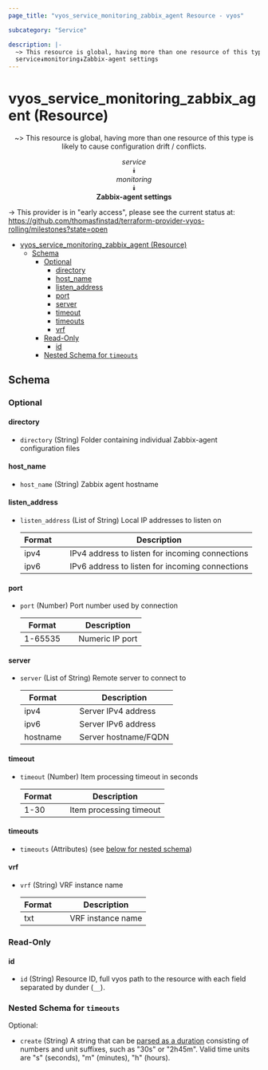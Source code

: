 ```yaml
---
page_title: "vyos_service_monitoring_zabbix_agent Resource - vyos"

subcategory: "Service"

description: |-
  ~> This resource is global, having more than one resource of this type is likely to cause configuration drift / conflicts.
  service⯯monitoring⯯Zabbix-agent settings
---
```


# vyos_service_monitoring_zabbix_agent (Resource)
<center>

~> This resource is global, having more than one resource of this type is likely to cause configuration drift / conflicts.

*service*  
⯯  
*monitoring*  
⯯  
**Zabbix-agent settings**


</center>

-> This provider is in "early access", please see the current status at: https://github.com/thomasfinstad/terraform-provider-vyos-rolling/milestones?state=open

<!--TOC-->

- [vyos_service_monitoring_zabbix_agent (Resource)](#vyos_service_monitoring_zabbix_agent-resource)
  - [Schema](#schema)
    - [Optional](#optional)
      - [directory](#directory)
      - [host_name](#host_name)
      - [listen_address](#listen_address)
      - [port](#port)
      - [server](#server)
      - [timeout](#timeout)
      - [timeouts](#timeouts)
      - [vrf](#vrf)
    - [Read-Only](#read-only)
      - [id](#id)
    - [Nested Schema for `timeouts`](#nested-schema-for-timeouts)

<!--TOC-->

<!-- schema generated by tfplugindocs -->
## Schema

### Optional

#### directory
- `directory` (String) Folder containing individual Zabbix-agent configuration files
#### host_name
- `host_name` (String) Zabbix agent hostname
#### listen_address
- `listen_address` (List of String) Local IP addresses to listen on

    |  Format  &emsp;|  Description                                      |
    |----------|---------------------------------------------------|
    |  ipv4    &emsp;|  IPv4 address to listen for incoming connections  |
    |  ipv6    &emsp;|  IPv6 address to listen for incoming connections  |
#### port
- `port` (Number) Port number used by connection

    |  Format   &emsp;|  Description      |
    |-----------|-------------------|
    |  1-65535  &emsp;|  Numeric IP port  |
#### server
- `server` (List of String) Remote server to connect to

    |  Format    &emsp;|  Description           |
    |------------|------------------------|
    |  ipv4      &emsp;|  Server IPv4 address   |
    |  ipv6      &emsp;|  Server IPv6 address   |
    |  hostname  &emsp;|  Server hostname/FQDN  |
#### timeout
- `timeout` (Number) Item processing timeout in seconds

    |  Format  &emsp;|  Description              |
    |----------|---------------------------|
    |  1-30    &emsp;|  Item processing timeout  |
#### timeouts
- `timeouts` (Attributes) (see [below for nested schema](#nestedatt--timeouts))
#### vrf
- `vrf` (String) VRF instance name

    |  Format  &emsp;|  Description        |
    |----------|---------------------|
    |  txt     &emsp;|  VRF instance name  |

### Read-Only

#### id
- `id` (String) Resource ID, full vyos path to the resource with each field separated by dunder (`__`).

<a id="nestedatt--timeouts"></a>
### Nested Schema for `timeouts`

Optional:

- `create` (String) A string that can be [parsed as a duration](https://pkg.go.dev/time#ParseDuration) consisting of numbers and unit suffixes, such as &#34;30s&#34; or &#34;2h45m&#34;. Valid time units are &#34;s&#34; (seconds), &#34;m&#34; (minutes), &#34;h&#34; (hours).

